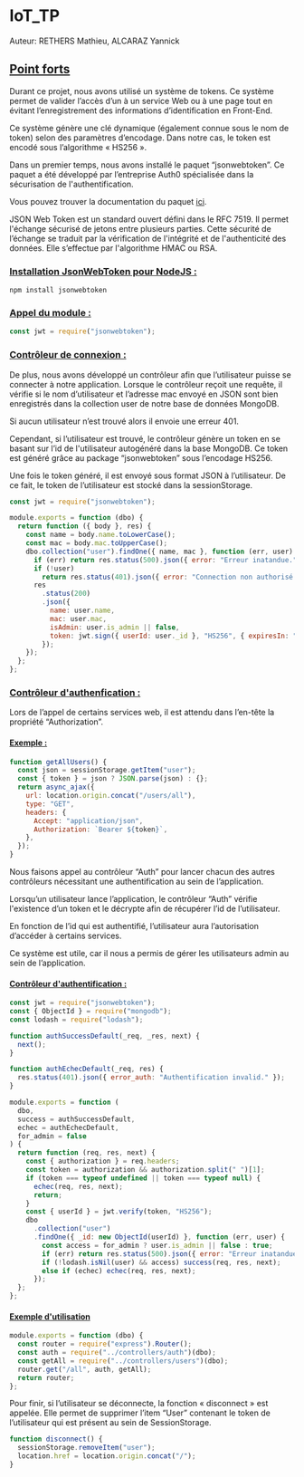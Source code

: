 # <b>IoT_TP</b>

Auteur: RETHERS Mathieu, ALCARAZ Yannick

## <b><u>Point forts</u></b>

Durant ce projet, nous avons utilisé un système de tokens. Ce système permet de valider l’accès d’un à un service Web ou à une page tout en évitant l’enregistrement des informations d’identification en Front-End.

Ce système génère une clé dynamique (également connue sous le nom de token) selon des paramètres d’encodage.
Dans notre cas, le token est encodé sous l’algorithme « HS256 ».

Dans un premier temps, nous avons installé le paquet “jsonwebtoken”. Ce paquet a été développé par l’entreprise Auth0 spécialisée dans la sécurisation de l'authentification.

Vous pouvez trouver la documentation du paquet [ici](https://www.npmjs.com/package/jsonwebtoken).

JSON Web Token est un standard ouvert défini dans le RFC 7519. Il permet l'échange sécurisé de jetons entre plusieurs parties. Cette sécurité de l’échange se traduit par la vérification de l'intégrité et de l'authenticité des données. Elle s’effectue par l'algorithme HMAC ou RSA.

### <b><u>Installation JsonWebToken pour NodeJS :</u></b>

```
npm install jsonwebtoken
```

### <b><u>Appel du module :</u></b>

```js
const jwt = require("jsonwebtoken");
```

### <b><u>Contrôleur de connexion :</u></b>

De plus, nous avons développé un contrôleur afin que l’utilisateur puisse se connecter à notre application. Lorsque le contrôleur reçoit une requête, il vérifie si le nom d’utilisateur et l’adresse mac envoyé en JSON sont bien enregistrés dans la collection user de notre base de données MongoDB.

Si aucun utilisateur n’est trouvé alors il envoie une erreur 401.

Cependant, si l’utilisateur est trouvé, le contrôleur génère un token en se basant sur l’id de l'utilisateur autogénéré dans la base MongoDB. Ce token est généré grâce au package “jsonwebtoken” sous l’encodage HS256.

Une fois le token généré, il est envoyé sous format JSON à l’utilisateur. De ce fait, le token de l’utilisateur est stocké dans la sessionStorage.

```js
const jwt = require("jsonwebtoken");

module.exports = function (dbo) {
  return function ({ body }, res) {
    const name = body.name.toLowerCase();
    const mac = body.mac.toUpperCase();
    dbo.collection("user").findOne({ name, mac }, function (err, user) {
      if (err) return res.status(500).json({ error: "Erreur inatandue." });
      if (!user)
        return res.status(401).json({ error: "Connection non authorisé." });
      res
        .status(200)
        .json({
          name: user.name,
          mac: user.mac,
          isAdmin: user.is_admin || false,
          token: jwt.sign({ userId: user._id }, "HS256", { expiresIn: "24h" }),
        });
    });
  };
};
```

### <b><u>Contrôleur d'authenfication :</u></b>

Lors de l’appel de certains services web, il est attendu dans l’en-tête la propriété “Authorization”.

#### <u>Exemple :</u>

```js
function getAllUsers() {
  const json = sessionStorage.getItem("user");
  const { token } = json ? JSON.parse(json) : {};
  return async_ajax({
    url: location.origin.concat("/users/all"),
    type: "GET",
    headers: {
      Accept: "application/json",
      Authorization: `Bearer ${token}`,
    },
  });
}
```

Nous faisons appel au contrôleur “Auth” pour lancer chacun des autres contrôleurs nécessitant une authentification au sein de l’application.

Lorsqu’un utilisateur lance l’application, le contrôleur “Auth” vérifie l'existence d’un token et le décrypte afin de récupérer l’id de l’utilisateur.

En fonction de l’id qui est authentifié, l’utilisateur aura l’autorisation d’accéder à certains services.

Ce système est utile, car il nous a permis de gérer les utilisateurs admin au sein de l’application.

#### <u>Contrôleur d'authentification :</u>

```js
const jwt = require("jsonwebtoken");
const { ObjectId } = require("mongodb");
const lodash = require("lodash");

function authSuccessDefault(_req, _res, next) {
  next();
}

function authEchecDefault(_req, res) {
  res.status(401).json({ error_auth: "Authentification invalid." });
}

module.exports = function (
  dbo,
  success = authSuccessDefault,
  echec = authEchecDefault,
  for_admin = false
) {
  return function (req, res, next) {
    const { authorization } = req.headers;
    const token = authorization && authorization.split(" ")[1];
    if (token === typeof undefined || token === typeof null) {
      echec(req, res, next);
      return;
    }
    const { userId } = jwt.verify(token, "HS256");
    dbo
      .collection("user")
      .findOne({ _id: new ObjectId(userId) }, function (err, user) {
        const access = for_admin ? user.is_admin || false : true;
        if (err) return res.status(500).json({ error: "Erreur inatandue." });
        if (!lodash.isNil(user) && access) success(req, res, next);
        else if (echec) echec(req, res, next);
      });
  };
};
```

#### <u>Exemple d'utilisation</u>

```js
module.exports = function (dbo) {
  const router = require("express").Router();
  const auth = require("../controllers/auth")(dbo);
  const getAll = require("../controllers/users")(dbo);
  router.get("/all", auth, getAll);
  return router;
};
```

Pour finir, si l’utilisateur se déconnecte, la fonction « disconnect » est appelée.
Elle permet de supprimer l’item “User” contenant le token de l’utilisateur qui est présent au sein de SessionStorage.

```js
function disconnect() {
  sessionStorage.removeItem("user");
  location.href = location.origin.concat("/");
}
```
